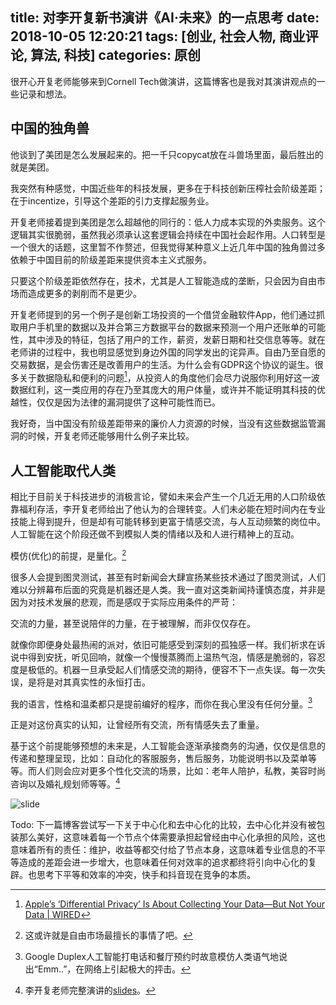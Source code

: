 title: 对李开复新书演讲《AI·未来》的一点思考
date: 2018-10-05 12:20:21
tags: [创业, 社会人物, 商业评论, 算法, 科技]
categories: 原创
---

很开心开复老师能够来到Cornell Tech做演讲，这篇博客也是我对其演讲观点的一些记录和想法。

<!-- more -->

## 中国的独角兽

他谈到了美团是怎么发展起来的。把一千只copycat放在斗兽场里面，最后胜出的就是美团。

我突然有种感觉，中国近些年的科技发展，更多在于科技创新压榨社会阶级差距；在于incentize，引导这个差距的引力支撑起服务业。

开复老师接着提到美团是怎么超越他的同行的：低人力成本实现的外卖服务。这个逻辑其实很脆弱，虽然我必须承认这套逻辑会持续在中国社会起作用。人口转型是一个很大的话题，这里暂不作赘述，但我觉得某种意义上近几年中国的独角兽过多依赖于中国目前的阶级差距来提供资本主义式服务。

只要这个阶级差距依然存在，技术，尤其是人工智能造成的垄断，只会因为自由市场而造成更多的剥削而不是更少。

开复老师提到的另一个例子是创新工场投资的一个借贷金融软件App，他们通过抓取用户手机里的数据以及并合第三方数据平台的数据来预测一个用户还账单的可能性，其中涉及的特征，包括了用户的工作，薪资，发薪日期和社交信息等等。就在老师讲的过程中，我也明显感觉到身边外国的同学发出的诧异声。自由乃至自愿的交易数据，是会伤害还是改善用户的生活。为什么会有GDPR这个协议的诞生。很多关于数据隐私和便利的问题[^1]，从投资人的角度他们会尽力说服你利用好这一波数据红利，这一类应用的存在乃至其庞大的用户体量，或许并不能证明其科技的优越性，仅仅是因为法律的漏洞提供了这种可能性而已。

我好奇，当中国没有阶级差距带来的廉价人力资源的时候，当没有这些数据监管漏洞的时候，开复老师还能够用什么例子来比较。

## 人工智能取代人类

相比于目前关于科技进步的消极言论，譬如未来会产生一个几近无用的人口阶级依靠福利存活，李开复老师给出了他认为的合理转变。人们未必能在短时间内在专业技能上得到提升，但是却有可能转移到更富于情感交流，与人互动频繁的岗位中。人工智能在这个阶段还做不到模拟人类的情绪以及和人进行精神上的互动。

模仿(优化)的前提，是量化。[^2]

很多人会提到图灵测试，甚至有时新闻会大肆宣扬某些技术通过了图灵测试，人们难以分辨幕布后面的究竟是机器还是人类。我一直对这类新闻持谨慎态度，并非是因为对技术发展的悲观，而是感叹于实际应用条件的严苛：

交流的力量，甚至说陪伴的力量，在于被理解，而非仅仅存在。

就像你即便身处最热闹的派对，依旧可能感受到深刻的孤独感一样。我们祈求在诉说中得到安抚，听见回响，就像一个慢慢蒸腾而上温热气泡，情感是脆弱的，容忍度是极低的。机器一旦承受起人们情感交流的期待，便容不下一点失误。每一次失误，是将是对其真实性的永恒打击。

我的语言，性格和温柔都只是提前编好的程序，而你在我心里没有任何分量。[^3]

正是对这份真实的认知，让曾经所有交流，所有情感失去了重量。

基于这个前提能够预想的未来是，人工智能会逐渐承接商务的沟通，仅仅是信息的传递和整理呈现，比如：自动化的客服服务，售后服务，功能说明书以及菜单等等。而人们则会应对更多个性化交流的场景，比如：老年人陪护，私教，美容时尚咨询以及婚礼规划师等等。[^4]

![slide](https://ws1.sinaimg.cn/large/006tNbRwly1fvxthb0bzcj31840nk0uv.jpg)

Todo: 下一篇博客尝试写一下关于中心化和去中心化的比较，去中心化并没有被包装那么美好，这意味着每一个节点个体需要承担起曾经由中心化承担的风险，这也意味着所有的责任：维护，收益等都交付给了节点本身，这意味着专业信息的不平等造成的差距会进一步增大，也意味着任何对效率的追求都终将引向中心化的复辟。也思考下平等和效率的冲突，快手和抖音现在竞争的本质。

[^1]: [Apple’s ‘Differential Privacy’ Is About Collecting Your Data—But Not ​Your Data | WIRED](https://www.wired.com/2016/06/apples-differential-privacy-collecting-data/)
[^2]: 这或许就是自由市场最擅长的事情了吧。
[^3]: Google Duplex人工智能打电话和餐厅预约时故意模仿人类语气地说出“Emm..”，在网络上引起极大的抨击。
[^4]: 李开复老师完整演讲的[slides](https://drive.google.com/file/d/1UoGy6pIScLBn4cLL_HgikA1gaSJbFVC8/view)。